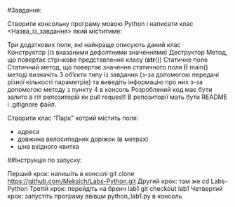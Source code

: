 #Завдання:

Створити консольну програму мовою Python і написати клас <Назва_із_завдання> який міститиме:

Три додаткових поля, які найкраще описують даний клас	
Конструктор (із вказаними дефолтними значеннями)
Деструктор
Метод, що повертає стрічкове представлення класу (__str__())
Статичне поле
Статичний метод, що повертає значення статичного поля
В main() методі визначіть 3 об’єкти типу із завдання (з-за допомогою передачі різної кількості параметрів) та виведіть інформацію про них з-за допомогою методу з пункту 4 в консоль
Розроблений код має бути залито в гіт репозиторій як pull request! В репозиторії мать бути README і .gitignore файл. 

Створити клас “Парк” котрий містить поля:
- адреса
- довжина велосипедних доріжок (в метрах)
- ціна вхідного квитка

##Інструкція по запуску:

Перший крок: напишіть в консолі git clone https://github.com/Meksich/Labs-Python.git
Другий крок: там же cd Labs-Python
Третій крок: перейдіть на бренч lab1 git checkout lab1
Четвертий крок: запустіть програму ввівши python_lab1.py в консоль
